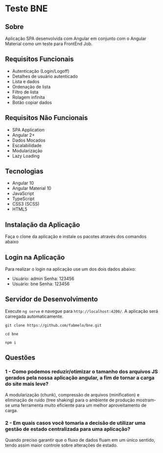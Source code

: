 # Teste BNE

## Sobre
Aplicação SPA desenvolvida com Angular em conjunto com o Angular Material como um teste para FrontEnd Job.

## Requisitos Funcionais
- Autenticação (Login/Logoff)
- Detalhes de usuário autenticado
- Lista e dados
- Ordenação de lista
- Filtro de lista
- Rolagem infinita 
- Botão copiar dados

## Requisitos Não Funcionais
- SPA Application
- Angular 2+
- Dados Mocados
- Escalabilidade
- Modularização
- Lazy Loading

## Tecnologias
- Angular 10
- Angular Material 10
- JavaScript
- TypeScript
- CSS3 (SCSS)
- HTML5

## Instalação da Aplicação
Faça o clone da aplicação e instale os pacotes através dos comandos abaixo

## Login na Aplicação
Para realizar o login na aplicação use um dos dois dados abaixo:
- Usuário: admin Senha: 123456 
- Usuário: bne Senha: 123456

## Servidor de Desenvolvimento
Execute `ng serve` e navegue para `http://localhost:4200/`. A aplicação será carregada automaticamente.
```
git clone https://github.com/fabmelo/bne.git
```
```
cd bne
```
```
npm i
```

## Questões

### 1 - Como podemos reduzir/otimizar o tamanho dos arquivos JS gerados pela nossa aplicação angular, a fim de tornar a carga do site mais leve?
A modularização (chunk), compressão de arquivos (minification) e eliminação de ruído (tree shaking) para o ambiente de produção mostram-se uma ferramenta muito eficiente para um melhor aproveitamento de carga.

### 2 - Em quais casos você tomaria a decisão de utilizar uma gestão de estado centralizada para uma aplicação?
Quando preciso garantir que o fluxo de dados fluam em um único sentido, tendo assim maior controle sobre alterações de estado.
